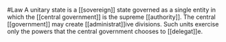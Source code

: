 #Law 
A unitary state is a [[sovereign]] state governed as a single entity in which the [[central government]] is the supreme [[authority]]. The central [[government]] may create [[administrat]]ive divisions. Such units exercise only the powers that the central government chooses to [[delegat]]e.